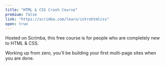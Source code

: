 ```yaml
---
title: "HTML & CSS Crash Course"
premium: false
link: "https://scrimba.com/learn/introhtmlcss"
open: true
---
```


Hosted on Scrimba, this free course is for people who are completely new to HTML & CSS.

Working up from zero, you'll be building your first multi-page sites when you are done.
